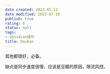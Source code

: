 ```yaml
---
date created: 2024-05-11
date modified: 2025-07-10
publish: true
rating: 6
status: null
tags:
- obsidian插件
title: Douban
---
```

其他都很好，必备。

缺点是同步速度很慢，应该是豆瓣的原因，限流风控。
